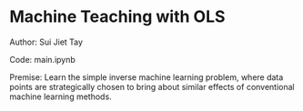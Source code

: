 # Machine Teaching with OLS 

Author: Sui Jiet Tay

Code: main.ipynb

Premise: Learn the simple inverse machine learning problem, where data points are strategically chosen to bring about similar effects of conventional machine learning methods.

